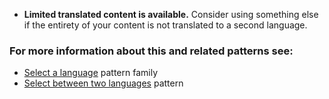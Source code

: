- **Limited translated content is available.** Consider using something else if the entirety of your content is not translated to a second language.

### For more information about this and related patterns see:
- <a href="{{ site.baseurl }}/patterns/language-selector/">Select a language</a> pattern family
- <a href="{{ site.baseurl }}/patterns/language-selector/two-languages/">Select between two languages</a> pattern

